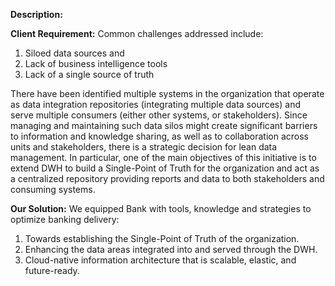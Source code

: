 **Description:**

**Client Requirement:**
Common challenges addressed include:
1. Siloed data sources and 
2. Lack of business intelligence tools
3. Lack of a single source of truth

There have been identified multiple systems in the organization that operate as data integration repositories (integrating multiple data sources) and serve multiple consumers (either other systems, or stakeholders). Since managing and maintaining such data silos might create significant barriers to information and knowledge sharing, as well as to collaboration across units and stakeholders, there is a strategic decision for lean data management. In particular, one of the main objectives of this initiative is to extend DWH to build a Single-Point of Truth for the organization and act as a centralized repository providing reports and data to both stakeholders and consuming systems. 

**Our Solution:**
We equipped Bank with tools, knowledge and strategies to optimize banking delivery:
1.	Towards establishing the Single-Point of Truth of the organization. 
2.	Enhancing the data areas integrated into and served through the DWH. 
3. Cloud-native information architecture that is scalable, elastic, and future-ready.
